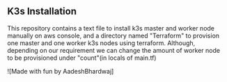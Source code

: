 ## K3s Installation

This repository contains a text file to install k3s master and worker node manually on aws console, and a directory named "Terraform" to provision one master and one worker k3s nodes using terraform.
Although, depending on our requirement we can change the amount of worker node to be provisioned under "count"(in locals of main.tf)

![Made with fun by AadeshBhardwaj]
